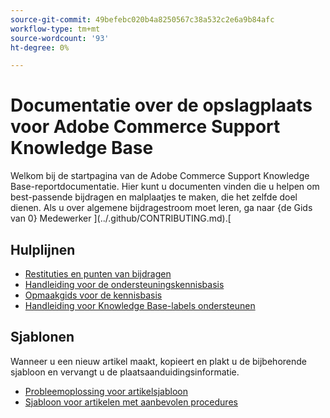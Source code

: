 ```yaml
---
source-git-commit: 49befebc020b4a8250567c38a532c2e6a9b84afc
workflow-type: tm+mt
source-wordcount: '93'
ht-degree: 0%

---
```

# Documentatie over de opslagplaats voor Adobe Commerce Support Knowledge Base

Welkom bij de startpagina van de Adobe Commerce Support Knowledge Base-reportdocumentatie.
Hier kunt u documenten vinden die u helpen om best-passende bijdragen en malplaatjes te maken, die het zelfde doel dienen.
Als u over algemene bijdragestroom moet leren, ga naar {de Gids van 0} Medewerker ](../.github/CONTRIBUTING.md).[

## Hulplijnen

* [Restituties en punten van bijdragen](contribution-points.md)
* [Handleiding voor de ondersteuningskennisbasis](guides/support-kb-styleguide.md)
* [Opmaakgids voor de kennisbasis](guides/kb-formatting-guide.md)
* [Handleiding voor Knowledge Base-labels ondersteunen](guides/kb-labels-guide.md)

## Sjablonen

Wanneer u een nieuw artikel maakt, kopieert en plakt u de bijbehorende sjabloon en vervangt u de plaatsaanduidingsinformatie.

* [Probleemoplossing voor artikelsjabloon](article-templates/troubleshooting-template.md)
* [Sjabloon voor artikelen met aanbevolen procedures](article-templates/best-practice-template.md)
